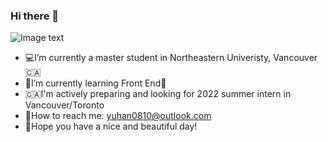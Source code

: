 ### Hi there 👋

![Image text](https://raw.githubusercontent.com/saadeghi/saadeghi/master/dino.gif)

- 💻I’m currently a master student in Northeastern Univeristy, Vancouver🇨🇦
- 🌃I’m currently learning Front End📱 
- 🇨🇦I'm actively preparing and looking for 2022 summer intern in Vancouver/Toronto 
- 💬How to reach me: yuhan0810@outlook.com 
- 🦥Hope you have a nice and beautiful day!


